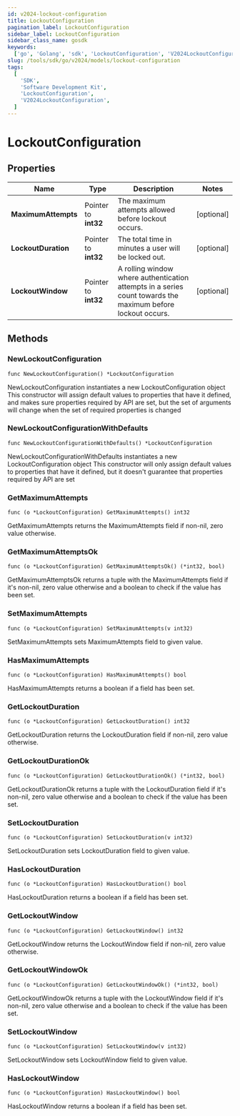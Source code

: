 ```yaml
---
id: v2024-lockout-configuration
title: LockoutConfiguration
pagination_label: LockoutConfiguration
sidebar_label: LockoutConfiguration
sidebar_class_name: gosdk
keywords:
  ['go', 'Golang', 'sdk', 'LockoutConfiguration', 'V2024LockoutConfiguration']
slug: /tools/sdk/go/v2024/models/lockout-configuration
tags:
  [
    'SDK',
    'Software Development Kit',
    'LockoutConfiguration',
    'V2024LockoutConfiguration',
  ]
---
```


# LockoutConfiguration

## Properties

| Name | Type | Description | Notes |
| --- | --- | --- | --- |
| **MaximumAttempts** | Pointer to **int32** | The maximum attempts allowed before lockout occurs. | [optional] |
| **LockoutDuration** | Pointer to **int32** | The total time in minutes a user will be locked out. | [optional] |
| **LockoutWindow** | Pointer to **int32** | A rolling window where authentication attempts in a series count towards the maximum before lockout occurs. | [optional] |

## Methods

### NewLockoutConfiguration

`func NewLockoutConfiguration() *LockoutConfiguration`

NewLockoutConfiguration instantiates a new LockoutConfiguration object This constructor will assign default values to properties that have it defined, and makes sure properties required by API are set, but the set of arguments will change when the set of required properties is changed

### NewLockoutConfigurationWithDefaults

`func NewLockoutConfigurationWithDefaults() *LockoutConfiguration`

NewLockoutConfigurationWithDefaults instantiates a new LockoutConfiguration object This constructor will only assign default values to properties that have it defined, but it doesn't guarantee that properties required by API are set

### GetMaximumAttempts

`func (o *LockoutConfiguration) GetMaximumAttempts() int32`

GetMaximumAttempts returns the MaximumAttempts field if non-nil, zero value otherwise.

### GetMaximumAttemptsOk

`func (o *LockoutConfiguration) GetMaximumAttemptsOk() (*int32, bool)`

GetMaximumAttemptsOk returns a tuple with the MaximumAttempts field if it's non-nil, zero value otherwise and a boolean to check if the value has been set.

### SetMaximumAttempts

`func (o *LockoutConfiguration) SetMaximumAttempts(v int32)`

SetMaximumAttempts sets MaximumAttempts field to given value.

### HasMaximumAttempts

`func (o *LockoutConfiguration) HasMaximumAttempts() bool`

HasMaximumAttempts returns a boolean if a field has been set.

### GetLockoutDuration

`func (o *LockoutConfiguration) GetLockoutDuration() int32`

GetLockoutDuration returns the LockoutDuration field if non-nil, zero value otherwise.

### GetLockoutDurationOk

`func (o *LockoutConfiguration) GetLockoutDurationOk() (*int32, bool)`

GetLockoutDurationOk returns a tuple with the LockoutDuration field if it's non-nil, zero value otherwise and a boolean to check if the value has been set.

### SetLockoutDuration

`func (o *LockoutConfiguration) SetLockoutDuration(v int32)`

SetLockoutDuration sets LockoutDuration field to given value.

### HasLockoutDuration

`func (o *LockoutConfiguration) HasLockoutDuration() bool`

HasLockoutDuration returns a boolean if a field has been set.

### GetLockoutWindow

`func (o *LockoutConfiguration) GetLockoutWindow() int32`

GetLockoutWindow returns the LockoutWindow field if non-nil, zero value otherwise.

### GetLockoutWindowOk

`func (o *LockoutConfiguration) GetLockoutWindowOk() (*int32, bool)`

GetLockoutWindowOk returns a tuple with the LockoutWindow field if it's non-nil, zero value otherwise and a boolean to check if the value has been set.

### SetLockoutWindow

`func (o *LockoutConfiguration) SetLockoutWindow(v int32)`

SetLockoutWindow sets LockoutWindow field to given value.

### HasLockoutWindow

`func (o *LockoutConfiguration) HasLockoutWindow() bool`

HasLockoutWindow returns a boolean if a field has been set.
